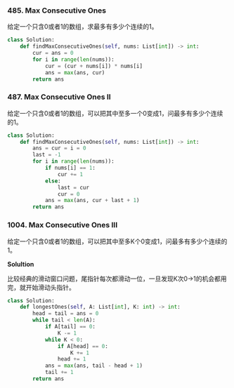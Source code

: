 ### 485. Max Consecutive Ones

给定一个只含0或者1的数组，求最多有多少个连续的1。

```python
class Solution:
    def findMaxConsecutiveOnes(self, nums: List[int]) -> int:
        cur = ans = 0
        for i in range(len(nums)):
            cur = (cur + nums[i]) * nums[i]
            ans = max(ans, cur)
        return ans
```

### 487. Max Consecutive Ones II

给定一个只含0或者1的数组，可以把其中至多一个0变成1，问最多有多少个连续的1。

```python
class Solution:
    def findMaxConsecutiveOnes(self, nums: List[int]) -> int:
        ans = cur = i = 0
        last = -1
        for i in range(len(nums)):
            if nums[i] == 1:
                cur += 1
            else:
                last = cur
                cur = 0
            ans = max(ans, cur + last + 1)
        return ans
```

### 1004. Max Consecutive Ones III

给定一个只含0或者1的数组，可以把其中至多K个0变成1，问最多有多少个连续的1。

**Solultion**

比较经典的滑动窗口问题，尾指针每次都滑动一位，一旦发现K次0->1的机会都用完，就开始滑动头指针。

```python
class Solution:
    def longestOnes(self, A: List[int], K: int) -> int:
        head = tail = ans = 0
        while tail < len(A):
            if A[tail] == 0:
                K -= 1
            while K < 0:
                if A[head] == 0:
                    K += 1
                head += 1
            ans = max(ans, tail - head + 1)
            tail += 1
        return ans
```

